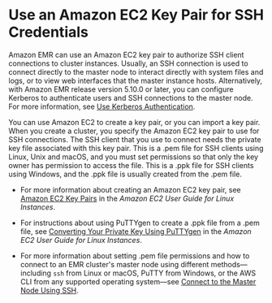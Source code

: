 # Use an Amazon EC2 Key Pair for SSH Credentials<a name="emr-plan-access-ssh"></a>

Amazon EMR can use an Amazon EC2 key pair to authorize SSH client connections to cluster instances\. Usually, an SSH connection is used to connect directly to the master node to interact directly with system files and logs, or to view web interfaces that the master instance hosts\. Alternatively, with Amazon EMR release version 5\.10\.0 or later, you can configure Kerberos to authenticate users and SSH connections to the master node\. For more information, see [Use Kerberos Authentication](emr-kerberos.md)\.

You can use Amazon EC2 to create a key pair, or you can import a key pair\. When you create a cluster, you specify the Amazon EC2 key pair to use for SSH connections\. The SSH client that you use to connect needs the private key file associated with this key pair\. This is a \.pem file for SSH clients using Linux, Unix and macOS, and you must set permissions so that only the key owner has permission to access the file\. This is a \.ppk file for SSH clients using Windows, and the \.ppk file is usually created from the \.pem file\.

+ For more information about creating an Amazon EC2 key pair, see [Amazon EC2 Key Pairs](http://docs.aws.amazon.com/AWSEC2/latest/UserGuide/ec2-key-pairs.html) in the *Amazon EC2 User Guide for Linux Instances*\.

+ For instructions about using PuTTYgen to create a \.ppk file from a \.pem file, see [Converting Your Private Key Using PuTTYgen](http://docs.aws.amazon.com/AWSEC2/latest/UserGuide/putty.html#putty-private-key) in the *Amazon EC2 User Guide for Linux Instances*\.

+ For more information about setting \.pem file permissions and how to connect to an EMR cluster's master node using different methods—including `ssh` from Linux or macOS, PuTTY from Windows, or the AWS CLI from any supported operating system—see [Connect to the Master Node Using SSH](emr-connect-master-node-ssh.md)\.